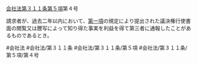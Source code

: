 [会社法第３１１条第５項](会社法＿＿＿＿第３１１条第５項)第４号

請求者が、過去二年以内において、[第一項](会社法＿＿＿＿第３１１条第１項)の規定により提出された議決権行使書面の閲覧又は謄写によって知り得た事実を利益を得て第三者に通報したことがあるものであるとき。


#会社法
#会社法/第３１１条
#会社法/第３１１条/第５項
#会社法/第３１１条/第５項/第４号

